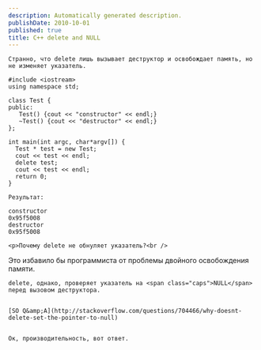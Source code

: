 ```yaml
---
description: Automatically generated description.
publishDate: 2010-10-01
published: true
title: C++ delete and NULL
---
```


	Странно, что delete лишь вызывает деструктор и освобождает память, но не изменяет указатель.


<pre><code>#include &lt;iostream&gt;
using namespace std;

class Test {
public:
   Test() {cout &lt;&lt; &quot;constructor&quot; &lt;&lt; endl;}
   ~Test() {cout &lt;&lt; &quot;destructor&quot; &lt;&lt; endl;}
};

int main(int argc, char*argv[]) {
  Test * test = new Test;
  cout &lt;&lt; test &lt;&lt; endl;
  delete test;
  cout &lt;&lt; test &lt;&lt; endl;
  return 0;
}</code></pre>

	Результат:


<pre><code>constructor
0x95f5008
destructor
0x95f5008</code></pre>

	<p>Почему delete не обнуляет указатель?<br />
Это избавило бы программиста от проблемы двойного освобождения памяти.</p>

	delete, однако, проверяет указатель на <span class="caps">NULL</span> перед вызовом деструктора.


	[SO Q&amp;A](http://stackoverflow.com/questions/704466/why-doesnt-delete-set-the-pointer-to-null)


	Ок, производительность, вот ответ.
